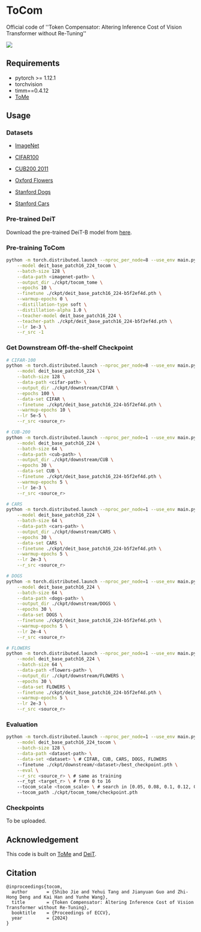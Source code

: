 # ToCom
Official code of ''Token Compensator: Altering Inference Cost of Vision Transformer without Re-Tuning''

<p align="left">
<a href="https://arxiv.org/abs/2408.06798" alt="arXiv">
    <img src="https://img.shields.io/badge/arXiv-2408.06798-b31b1b.svg?style=flat" /></a>
</p>

## Requirements
+ pytorch >= 1.12.1 
+ torchvision
+ timm==0.4.12
+ [ToMe](https://github.com/facebookresearch/ToMe)

## Usage

### Datasets
  - [ImageNet](https://www.image-net.org/index.php)

  - [CIFAR100](https://www.cs.toronto.edu/~kriz/cifar.html)

  - [CUB200 2011](https://data.caltech.edu/records/65de6-vp158)

  - [Oxford Flowers](https://www.robots.ox.ac.uk/~vgg/data/flowers/)

  - [Stanford Dogs](http://vision.stanford.edu/aditya86/ImageNetDogs/main.html)

  - [Stanford Cars](https://ai.stanford.edu/~jkrause/cars/car_dataset.html)

### Pre-trained DeiT
Download the pre-trained DeiT-B model from [here](https://dl.fbaipublicfiles.com/deit/deit_base_patch16_224-b5f2ef4d.pth).

### Pre-training ToCom
```bash
python -m torch.distributed.launch --nproc_per_node=8 --use_env main.py \
    --model deit_base_patch16_224_tocom \
    --batch-size 128 \
    --data-path <imagenet-path> \
    --output_dir ./ckpt/tocom_tome \
    --epochs 10 \
    --finetune ./ckpt/deit_base_patch16_224-b5f2ef4d.pth \
    --warmup-epochs 0 \
    --distillation-type soft \
    --distillation-alpha 1.0 \
    --teacher-model deit_base_patch16_224 \
    --teacher-path ./ckpt/deit_base_patch16_224-b5f2ef4d.pth \
    --lr 1e-3 \
    --r_src -1
```

### Get Downstream Off-the-shelf Checkpoint
```bash
# CIFAR-100
python -m torch.distributed.launch --nproc_per_node=8 --use_env main.py \
    --model deit_base_patch16_224 \
    --batch-size 128 \
    --data-path <cifar-path> \
    --output_dir ./ckpt/downstream/CIFAR \
    --epochs 100 \
    --data-set CIFAR \
    --finetune ./ckpt/deit_base_patch16_224-b5f2ef4d.pth \
    --warmup-epochs 10 \
    --lr 5e-5 \
    --r_src <source_r>

# CUB-200
python -m torch.distributed.launch --nproc_per_node=1 --use_env main.py \
    --model deit_base_patch16_224 \
    --batch-size 64 \
    --data-path <cub-path> \
    --output_dir ./ckpt/downstream/CUB \
    --epochs 30 \
    --data-set CUB \
    --finetune ./ckpt/deit_base_patch16_224-b5f2ef4d.pth \
    --warmup-epochs 5 \
    --lr 1e-3 \
    --r_src <source_r>

# CARS
python -m torch.distributed.launch --nproc_per_node=1 --use_env main.py \
    --model deit_base_patch16_224 \
    --batch-size 64 \
    --data-path <cars-path> \
    --output_dir ./ckpt/downstream/CARS \
    --epochs 30 \
    --data-set CARS \
    --finetune ./ckpt/deit_base_patch16_224-b5f2ef4d.pth \
    --warmup-epochs 5 \
    --lr 2e-3 \
    --r_src <source_r>

# DOGS
python -m torch.distributed.launch --nproc_per_node=1 --use_env main.py \
    --model deit_base_patch16_224 \
    --batch-size 64 \
    --data-path <dogs-path> \
    --output_dir ./ckpt/downstream/DOGS \
    --epochs 30 \
    --data-set DOGS \
    --finetune ./ckpt/deit_base_patch16_224-b5f2ef4d.pth \
    --warmup-epochs 5 \
    --lr 2e-4 \
    --r_src <source_r>

# FLOWERS
python -m torch.distributed.launch --nproc_per_node=1 --use_env main.py \
    --model deit_base_patch16_224 \
    --batch-size 64 \
    --data-path <flowers-path> \
    --output_dir ./ckpt/downstream/FLOWERS \
    --epochs 30 \
    --data-set FLOWERS \
    --finetune ./ckpt/deit_base_patch16_224-b5f2ef4d.pth \
    --warmup-epochs 5 \
    --lr 2e-3 \
    --r_src <source_r>
```

### Evaluation
```bash
python -m torch.distributed.launch --nproc_per_node=1 --use_env main.py \
    --model deit_base_patch16_224_tocom \
    --batch-size 128 \
    --data-path <dataset-path> \
    --data-set <dataset> \ # CIFAR, CUB, CARS, DOGS, FLOWERS
    --finetune ./ckpt/downstream/<dataset>/best_checkpoint.pth \
    --eval \
    --r_src <source_r> \ # same as training
    --r_tgt <target_r> \ # from 0 to 16
    --tocom_scale <tocom_scale> \ # search in [0.05, 0.08, 0.1, 0.12, 0.15], set to 0 to disable ToCom
    --tocom_path ./ckpt/tocom_tome/checkpoint.pth
```

### Checkpoints
To be uploaded.

## Acknowledgement
This code is built on [ToMe](https://github.com/facebookresearch/ToMe) and [DeiT](https://github.com/facebookresearch/deit).

## Citation
```
@inproceedings{tocom,
  author       = {Shibo Jie and Yehui Tang and Jianyuan Guo and Zhi-Hong Deng and Kai Han and Yunhe Wang},
  title        = {Token Compensator: Altering Inference Cost of Vision Transformer without Re-Tuning},
  booktitle    = {Proceedings of ECCV},
  year         = {2024}
}
```
